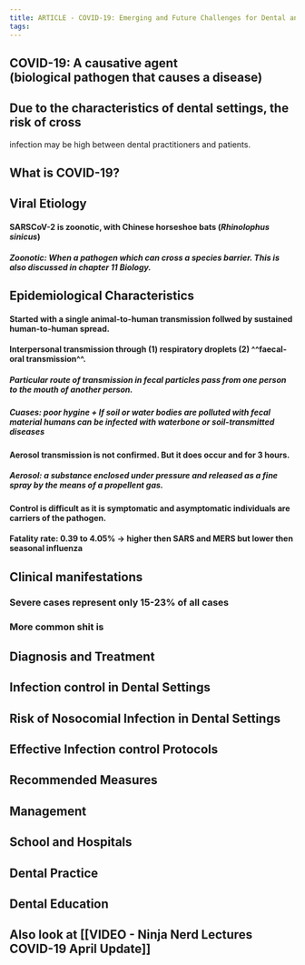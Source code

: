```yaml
---
title: ARTICLE - COVID-19: Emerging and Future Challenges for Dental and Oral Medicine
tags:
---
```


## COVID-19: A **causative agent** (biological pathogen that causes a disease)
## Due to the characteristics of dental settings, the risk of cross
infection may be high between dental practitioners and patients.
## **What is COVID-19?**
## **Viral Etiology**
#### SARSCoV-2 is zoonotic, with Chinese horseshoe bats (_Rhinolophus sinicus_)
##### Zoonotic: When a pathogen which can cross a species barrier. This is also discussed in chapter 11 Biology.
## **Epidemiological Characteristics**
#### Started with a single animal-to-human transmission follwed by sustained human-to-human spread.
#### Interpersonal transmission through (1) respiratory droplets (2) ^^faecal-oral transmission^^.
##### Particular route of transmission in fecal particles pass from one person to the mouth of another person.
##### Cuases: poor hygine + If soil or water bodies are polluted with fecal material humans can be infected with waterbone or soil-transmitted diseases
#### Aerosol transmission is not confirmed. But it does occur and for 3 hours.
##### Aerosol: a substance enclosed under pressure and released as a fine spray by the means of a propellent gas.
#### Control is difficult as it is symptomatic and asymptomatic individuals are carriers of the pathogen.
#### Fatality rate: 0.39 to 4.05% -> higher then SARS and MERS but lower then seasonal influenza
## Clinical manifestations
### Severe cases represent only 15-23% of all cases
### More common shit is 
## **Diagnosis and Treatment**
## Infection control in Dental Settings
## Risk of Nosocomial Infection in Dental Settings
## Effective Infection control Protocols
## **Recommended Measures**
## Management
## School and Hospitals
## Dental Practice
## Dental Education
##
## Also look at [[VIDEO - Ninja Nerd Lectures COVID-19 April Update]]
